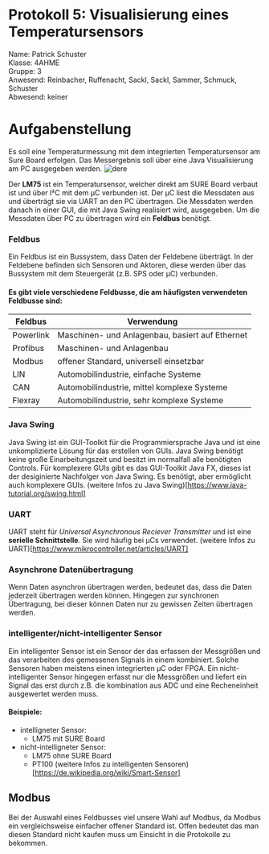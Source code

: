 # Protokoll 5: Visualisierung eines Temperatursensors
Name: Patrick Schuster  
Klasse: 4AHME  
Gruppe: 3    
Anwesend: Reinbacher, Ruffenacht, Sackl, Sackl, Sammer, Schmuck, Schuster  
Abwesend: keiner

# Aufgabenstellung
Es soll eine Temperaturmessung mit dem integrierten Temperatursensor am Sure Board erfolgen. Das Messergebnis soll über eine Java Visualisierung am PC ausgegeben werden.
![dere](https://github.com/suspam14/la1/blob/master/SureBoard_PC.svg)

Der **LM75** ist ein Temperatursensor, welcher direkt am SURE Board verbaut ist und über I²C mit dem µC verbunden ist. Der µC liest die Messdaten aus und überträgt sie via UART an den PC übertragen. Die Messdaten werden danach in einer GUI, die mit Java Swing realisiert wird, ausgegeben. Um die Messdaten über PC zu übertragen wird ein **Feldbus** benötigt.

### Feldbus
Ein Feldbus ist ein Bussystem, dass Daten der Feldebene überträgt. In der Feldebene befinden sich Sensoren und Aktoren, diese werden über das Bussystem mit dem Steuergerät (z.B. SPS oder µC) verbunden.  
#### Es gibt viele verschiedene Feldbusse, die am häufigsten verwendeten Feldbusse sind:  
Feldbus | Verwendung  
--- | ---  
Powerlink | Maschinen- und Anlagenbau, basiert auf Ethernet  
Profibus | Maschinen- und Anlagenbau   
Modbus | offener Standard, universell einsetzbar  
LIN | Automobilindustrie, einfache Systeme  
CAN | Automobilindustrie, mittel komplexe Systeme  
Flexray | Automobilindustrie, sehr komplexe Systeme  

### Java Swing
Java Swing ist ein GUI-Toolkit für die Programmiersprache Java und ist eine unkomplizierte Lösung für das erstellen von GUIs. Java Swing benötigt keine große Einarbeitungszeit und besitzt im normalfall alle benötigten Controls. Für komplexere GUIs gibt es das GUI-Toolkit Java FX, dieses ist der desiginierte Nachfolger von Java Swing. Es benötigt, aber ermöglicht auch komplexere GUIs. 
(weitere Infos zu Java Swing)[https://www.java-tutorial.org/swing.html]

### UART
UART steht für *Universal Asynchronous Reciever Transmitter* und ist eine **serielle Schnittstelle**. Sie wird häufig bei µCs verwendet. 
(weitere Infos zu UART)[https://www.mikrocontroller.net/articles/UART]
### Asynchrone Datenübertragung
Wenn Daten asynchron übertragen werden, bedeutet das, dass die Daten jederzeit übertragen werden können. Hingegen zur synchronen Übertragung, bei dieser können Daten nur zu gewissen Zeiten übertragen werden.

### intelligenter/nicht-intelligenter Sensor
Ein intelligenter Sensor ist ein Sensor der das erfassen der Messgrößen und das verarbeiten des gemessenen Signals in einem kombiniert. Solche Sensoren haben meistens einen integrierten µC oder FPGA.
Ein nicht-intelligenter Sensor hingegen erfasst nur die Messgrößen und liefert ein Signal das erst durch z.B. die kombination aus ADC und eine Recheneinheit ausgewertet werden muss.  
#### Beispiele: 
* intelligneter Sensor:  
  * LM75 mit SURE Board  
* nicht-intelligneter Sensor:  
  * LM75 ohne SURE Board
  * PT100
(weitere Infos zu intelligenten Sensoren)[https://de.wikipedia.org/wiki/Smart-Sensor]

## Modbus
Bei der Auswahl eines Feldbusses viel unsere Wahl auf Modbus, da Modbus ein vergleichsweise einfacher offener Standard ist. Offen bedeutet das man diesen Standard nicht kaufen muss um Einsicht in die Protokolle zu bekommen.

